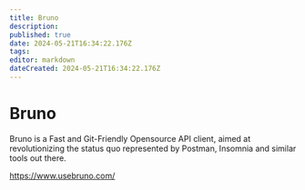```yaml
---
title: Bruno
description: 
published: true
date: 2024-05-21T16:34:22.176Z
tags: 
editor: markdown
dateCreated: 2024-05-21T16:34:22.176Z
---
```


# Bruno

Bruno is a Fast and Git-Friendly Opensource API client, aimed at revolutionizing the status quo represented by Postman, Insomnia and similar tools out there. 

<https://www.usebruno.com/>
